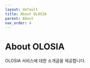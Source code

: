 ```yaml
---
layout: default
title: About OLOSIA
parent: About
nav_order: 4
---
```


# About OLOSIA

OLOSIA 서비스에 대한 소개글을 제공합니다.
